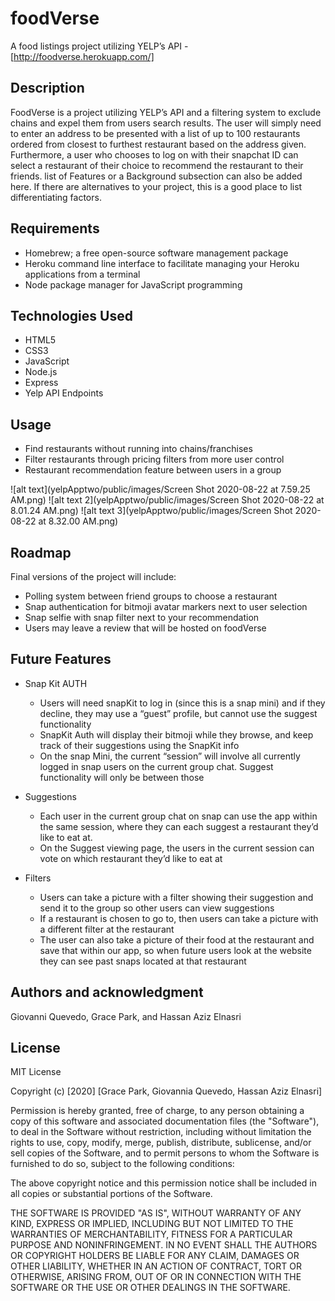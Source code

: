 # **foodVerse**

A food listings project utilizing YELP’s API - [http://foodverse.herokuapp.com/]

## **Description**
FoodVerse is a project utilizing YELP’s API and a filtering system to exclude chains and expel them from users search results. The user will simply need to enter an address to be presented with a list of up to 100 restaurants ordered from closest to furthest restaurant based on the address given. Furthermore, a user who chooses to log on with their snapchat ID can select a restaurant of their choice to recommend the restaurant to their friends. list of Features or a Background subsection can also be added here. If there are alternatives to your project, this is a good place to list differentiating factors.

  

## **Requirements**
* Homebrew; a free open-source software management package
* Heroku command line interface to facilitate managing your Heroku applications from a terminal
* Node package manager for JavaScript programming

## **Technologies Used**
* HTML5
* CSS3
* JavaScript
* Node.js
* Express
* Yelp API Endpoints

## **Usage**
* Find restaurants without running into chains/franchises
* Filter restaurants through pricing filters from more user control
* Restaurant recommendation feature between users in a group

![alt text](yelpApptwo/public/images/Screen Shot 2020-08-22 at 7.59.25 AM.png)
![alt text 2](yelpApptwo/public/images/Screen Shot 2020-08-22 at 8.01.24 AM.png)
![alt text 3](yelpApptwo/public/images/Screen Shot 2020-08-22 at 8.32.00 AM.png)

## **Roadmap**
Final versions of the project will include:
* Polling system between friend groups to choose a restaurant
* Snap authentication for bitmoji avatar markers next to user selection
* Snap selfie with snap filter next to your recommendation 
* Users may leave a review that will be hosted on foodVerse 

## **Future Features**
* Snap Kit AUTH
   
   * Users will need snapKit to log in (since this is a snap mini) and if they decline, they may use a “guest” profile, but cannot use the suggest functionality
   * SnapKit Auth will display their bitmoji while they browse, and keep track of their suggestions using the SnapKit info
   * On the snap Mini, the current “session” will involve all currently logged in snap users on the current group chat. Suggest functionality will only be between those 

* Suggestions

   * Each user in the current group chat on snap can use the app within the same session, where they can each suggest a restaurant they’d like to eat at.
   * On the Suggest viewing page, the users in the current session can vote on which restaurant they’d like to eat at

* Filters
   
   * Users can take a picture with a filter showing their suggestion and send it to the group so other users can view suggestions
   * If a restaurant is chosen to go to, then users can take a picture with a different filter at the restaurant
   * The user can also take a picture of their food at the restaurant and save that within our app, so when future users look at the website they can see past snaps located at that restaurant

## **Authors and acknowledgment**
Giovanni Quevedo, Grace Park, and Hassan Aziz Elnasri

## **License**
MIT License

Copyright (c) [2020] [Grace Park, Giovannia Quevedo, Hassan Aziz Elnasri]


Permission is hereby granted, free of charge, to any person obtaining a copy
of this software and associated documentation files (the "Software"), to deal
in the Software without restriction, including without limitation the rights
to use, copy, modify, merge, publish, distribute, sublicense, and/or sell
copies of the Software, and to permit persons to whom the Software is
furnished to do so, subject to the following conditions:


The above copyright notice and this permission notice shall be included in all
copies or substantial portions of the Software.


THE SOFTWARE IS PROVIDED "AS IS", WITHOUT WARRANTY OF ANY KIND, EXPRESS OR
IMPLIED, INCLUDING BUT NOT LIMITED TO THE WARRANTIES OF MERCHANTABILITY,
FITNESS FOR A PARTICULAR PURPOSE AND NONINFRINGEMENT. IN NO EVENT SHALL THE
AUTHORS OR COPYRIGHT HOLDERS BE LIABLE FOR ANY CLAIM, DAMAGES OR OTHER
LIABILITY, WHETHER IN AN ACTION OF CONTRACT, TORT OR OTHERWISE, ARISING FROM,
OUT OF OR IN CONNECTION WITH THE SOFTWARE OR THE USE OR OTHER DEALINGS IN THE
SOFTWARE.


